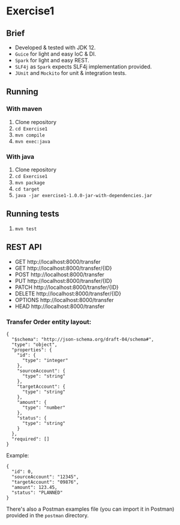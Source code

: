 # Exercise1

## Brief

- Developed & tested with JDK 12.
- `Guice` for light and easy IoC & DI.
- `Spark` for light and easy REST.
- `SLF4j` as `Spark` expects SLF4j implementation provided.
- `JUnit` and `Mockito` for unit & integration tests.

## Running

### With maven
1. Clone repository
2. `cd Exercise1`
3. `mvn compile`
4. `mvn exec:java`

### With java
1. Clone repository
2. `cd Exercise1`
3. `mvn package`
4. `cd target`
5. `java -jar exercise1-1.0.0-jar-with-dependencies.jar`

## Running tests

1. `mvn test`

## REST API

- GET http://localhost:8000/transfer
- GET http://localhost:8000/transfer/{ID}
- POST http://localhost:8000/transfer
- PUT http://localhost:8000/transfer/{ID}
- PATCH http://localhost:8000/transfer/{ID}
- DELETE http://localhost:8000/transfer/{ID}
- OPTIONS http://localhost:8000/transfer
- HEAD http://localhost:8000/transfer

### Transfer Order entity layout:
    {
      "$schema": "http://json-schema.org/draft-04/schema#",
      "type": "object",
      "properties": {
        "id": {
          "type": "integer"
        },
        "sourceAccount": {
          "type": "string"
        },
        "targetAccount": {
          "type": "string"
        },
        "amount": {
          "type": "number"
        },
        "status": {
          "type": "string"
        }
      },
      "required": []
    }

Example:

    {
      "id": 0,
      "sourceAccount": "12345",
      "targetAccount": "09876",
      "amount": 123.45,
      "status": "PLANNED"
    }

There's also a Postman examples file (you can import it in Postman) provided in the `postman` directory.

